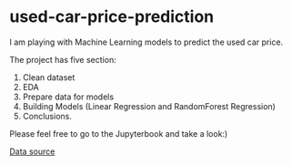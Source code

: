 # used-car-price-prediction

I am playing with Machine Learning models to predict the used car price.

The project has five section:
1) Clean dataset
2) EDA
3) Prepare data for models
4) Building Models (Linear Regression and RandomForest Regression)
5) Conclusions.

Please feel free to go to the Jupyterbook and take a look:)

[Data source](https://www.kaggle.com/orgesleka/used-cars-database)
